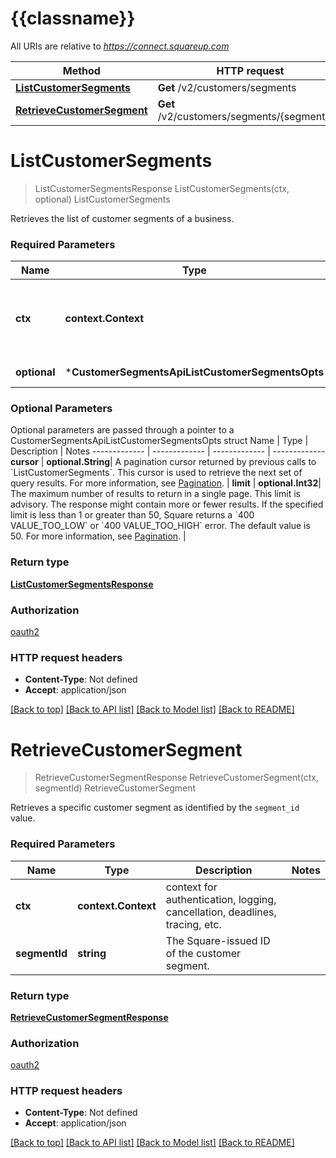# {{classname}}

All URIs are relative to *https://connect.squareup.com*

 Method                                                                        | HTTP request                                | Description             
-------------------------------------------------------------------------------|---------------------------------------------|-------------------------
 [**ListCustomerSegments**](CustomerSegmentsApi.md#ListCustomerSegments)       | **Get** /v2/customers/segments              | ListCustomerSegments    
 [**RetrieveCustomerSegment**](CustomerSegmentsApi.md#RetrieveCustomerSegment) | **Get** /v2/customers/segments/{segment_id} | RetrieveCustomerSegment 

# **ListCustomerSegments**

> ListCustomerSegmentsResponse ListCustomerSegments(ctx, optional)
> ListCustomerSegments

Retrieves the list of customer segments of a business.

### Required Parameters

 Name         | Type                                             | Description                                                                 | Notes                
--------------|--------------------------------------------------|-----------------------------------------------------------------------------|----------------------
 **ctx**      | **context.Context**                              | context for authentication, logging, cancellation, deadlines, tracing, etc. 
 **optional** | ***CustomerSegmentsApiListCustomerSegmentsOpts** | optional parameters                                                         | nil if no parameters 

### Optional Parameters

Optional parameters are passed through a pointer to a CustomerSegmentsApiListCustomerSegmentsOpts struct
Name | Type | Description | Notes
------------- | ------------- | ------------- | -------------
**cursor** | **optional.String**| A pagination cursor returned by previous calls to &#x60;ListCustomerSegments&#x60;.
This cursor is used to retrieve the next set of query results. For more information,
see [Pagination](https://developer.squareup.com/docs/build-basics/common-api-patterns/pagination). |
**limit** | **optional.Int32**| The maximum number of results to return in a single page. This limit is advisory. The
response might contain more or fewer results. If the specified limit is less than 1 or greater than 50, Square returns a
&#x60;400 VALUE_TOO_LOW&#x60; or &#x60;400 VALUE_TOO_HIGH&#x60; error. The default value is 50. For more information,
see [Pagination](https://developer.squareup.com/docs/build-basics/common-api-patterns/pagination). |

### Return type

[**ListCustomerSegmentsResponse**](ListCustomerSegmentsResponse.md)

### Authorization

[oauth2](../README.md#oauth2)

### HTTP request headers

- **Content-Type**: Not defined
- **Accept**: application/json

[[Back to top]](#) [[Back to API list]](../README.md#documentation-for-api-endpoints) [[Back to Model list]](../README.md#documentation-for-models) [[Back to README]](../README.md)

# **RetrieveCustomerSegment**

> RetrieveCustomerSegmentResponse RetrieveCustomerSegment(ctx, segmentId)
> RetrieveCustomerSegment

Retrieves a specific customer segment as identified by the `segment_id` value.

### Required Parameters

 Name          | Type                | Description                                                                 | Notes 
---------------|---------------------|-----------------------------------------------------------------------------|-------
 **ctx**       | **context.Context** | context for authentication, logging, cancellation, deadlines, tracing, etc. 
 **segmentId** | **string**          | The Square-issued ID of the customer segment.                               |

### Return type

[**RetrieveCustomerSegmentResponse**](RetrieveCustomerSegmentResponse.md)

### Authorization

[oauth2](../README.md#oauth2)

### HTTP request headers

- **Content-Type**: Not defined
- **Accept**: application/json

[[Back to top]](#) [[Back to API list]](../README.md#documentation-for-api-endpoints) [[Back to Model list]](../README.md#documentation-for-models) [[Back to README]](../README.md)

